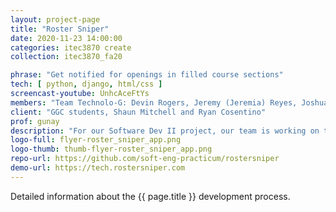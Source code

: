 ```yaml
---
layout: project-page
title: "Roster Sniper"
date: 2020-11-23 14:00:00
categories: itec3870 create
collection: itec3870_fa20

phrase: "Get notified for openings in filled course sections"
tech: [ python, django, html/css ]
screencast-youtube: UnhcAceFtYs
members: "Team Technolo-G: Devin Rogers, Jeremy (Jeremia) Reyes, Joshua (Mart) Miller, Safiyullah (Safi) Khan"
client: "GGC students, Shaun Mitchell and Ryan Cosentino"
prof: gunay
description: "For our Software Dev II project, our team is working on the Roster Sniper website. The purpose of this site is to assist students in finding and getting a spot in classes that they want and that best suit their needs, and the end goal is to help remove some of the stress that students have when picking courses. Traditionally, students would have to constantly check back on the course registration website if a class they want or need has any open spots. However, with Roster Sniper, students can now simply select classes that to “watch,” and they will be notified as soon as a spot opens up in that section."
logo-full: flyer-roster_sniper_app.png
logo-thumb: thumb-flyer-roster_sniper_app.png
repo-url: https://github.com/soft-eng-practicum/rostersniper
demo-url: https://tech.rostersniper.com
---
```


Detailed information about the {{ page.title }} development process.

<!-- lightgallery -->
<script src="https://code.jquery.com/jquery-2.2.4.min.js"></script>
<script src="https://cdn.jsdelivr.net/lightgallery/1.3.7/js/lightgallery.min.js"></script>
<script src="https://cdn.jsdelivr.net/g/lg-zoom"></script>

<script type="text/javascript">
    $(document).ready(function() {
    $("body").lightGallery({
    zoom: true,
    selector: 'a#lightgallery',
    selectWithin: 'body'
    });
    });
</script>

[ggc]: http://www.ggc.edu
[gunay-ggc]: http://www.ggc.edu/about-ggc/directory/cengiz-gunay
[doloc-ggc]: http://www.ggc.edu/about-ggc/directory/anca-doloc-mihu
